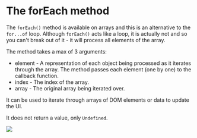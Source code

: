 # The forEach method

The <code>forEach()</code> method is available on arrays and this is an alternative to the <code>for...of</code> loop. Although <code>forEach()</code> acts like a loop, it is actually not and so you can't break out of it - it will process all elements of the array.

The method takes a max of 3 arguments:

- element - A representation of each object being processed as it iterates through the array. The method passes each element (one by one) to the callback function.
- index - The index of the array.
- array - The original array being iterated over.

It can be used to iterate through arrays of DOM elements or data to update the UI.

It does not return a value, only <code>Undefined</code>.

![](/assets/for-each.png)
